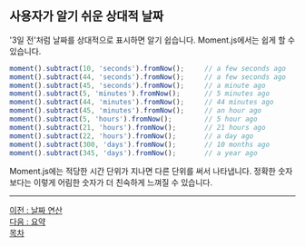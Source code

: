 ## 사용자가 알기 쉬운 상대적 날짜
'3일 전'처럼 날짜를 상대적으로 표시하면 알기 쉽습니다. Moment.js에서는 쉽게 할 수 있습니다.

```javascript
moment().subtract(10, 'seconds').fromNow();     // a few seconds ago
moment().subtract(44, 'seconds').fromNow();     // a few seconds ago
moment().subtract(45, 'seconds').fromNow();     // a minute ago
moment().subtract(5, 'minutes').fromNow();      // 5 minutes ago
moment().subtract(44, 'minutes').fromNow();     // 44 minutes ago
moment().subtract(45, 'minutes').fromNow();     // an hour ago
moment().subtract(5, 'hours').fromNow();        // 5 hour ago
moment().subtract(21, 'hours').fromNow();       // 21 hours ago
moment().subtract(22, 'hours').fromNow();       // a day ago
moment().subtract(300, 'days').fromNow();       // 10 months ago
moment().subtract(345, 'days').fromNow();       // a year ago
```

Moment.js에는 적당한 시간 단위가 지나면 다른 단위를 써서 나타냅니다. 정확한 숫자보다는 이렇게 어림한 숫자가 더 친숙하게 느껴질 수 있습니다.

***
[이전 : 날짜 연산](15.10.md) <br/>
[다음 : 요약](15.12.md) <br/>
[목차](../progressCheck.md)